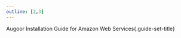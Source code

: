 ```yaml
---
outline: [2,3]
---
```


Augoor Installation Guide for Amazon Web Services{.guide-set-title}

<!--@include: ../parts/configuration.md-->